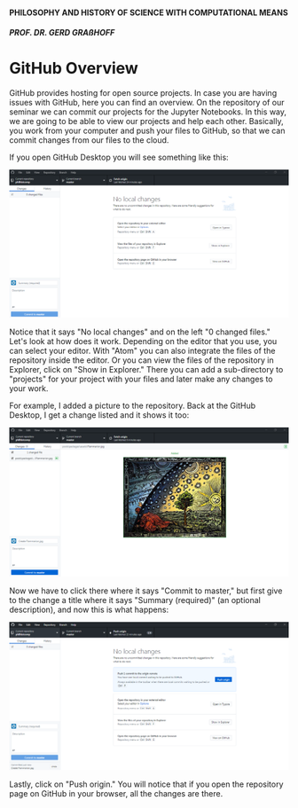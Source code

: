#### PHILOSOPHY AND HISTORY OF SCIENCE WITH COMPUTATIONAL MEANS

##### PROF. DR. GERD GRAßHOFF 



# GitHub Overview

GitHub provides hosting for open source projects. In case you are having issues with GitHub, here you can find an overview. On the repository of our seminar we can commit our projects for the Jupyter Notebooks. In this way, we are going to be able to view our projects and help each other. Basically, you work from your computer and push your files to GitHub, so that we can commit changes from our files to the cloud.

If you open GitHub Desktop you will see something like this:

![gitphil](assets/gitphil.PNG)



Notice that it says "No local changes" and on the left "0 changed files." Let's look at how does it work. Depending on the editor that you use, you can select your editor. With "Atom" you can also integrate the files of the repository inside the editor. Or you can view the files of the repository in Explorer, click on "Show in Explorer." There you can add a sub-directory to "projects" for your project with your files and later make any changes to your work.

For example, I added a picture to the repository. Back at the GitHub Desktop, I get a change listed and it shows it too:

![gitchanges](assets/gitchanges.PNG)



Now we have to click there where it says "Commit to master," but first give to the change a title where it says "Summary (required)" (an optional description), and now this is what happens:

![gitchanges2](assets/gitchanges2.PNG)



Lastly, click on "Push origin." You will notice that if you open the repository page on GitHub in your browser, all the changes are there.

